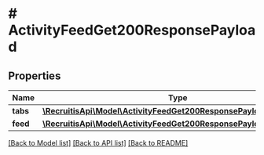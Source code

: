 # # ActivityFeedGet200ResponsePayload

## Properties

Name | Type | Description | Notes
------------ | ------------- | ------------- | -------------
**tabs** | [**\RecruitisApi\Model\ActivityFeedGet200ResponsePayloadTabsInner[]**](ActivityFeedGet200ResponsePayloadTabsInner.md) |  | [optional]
**feed** | [**\RecruitisApi\Model\ActivityFeedGet200ResponsePayloadFeedInner[]**](ActivityFeedGet200ResponsePayloadFeedInner.md) |  | [optional]

[[Back to Model list]](../../README.md#models) [[Back to API list]](../../README.md#endpoints) [[Back to README]](../../README.md)

